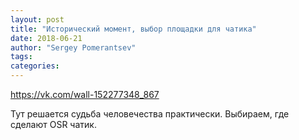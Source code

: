 ```yaml
---
layout: post
title: "Исторический момент, выбор площадки для чатика"
date: 2018-06-21
author: "Sergey Pomerantsev"
tags:
categories:
---
```


<https://vk.com/wall-152277348_867>

Тут решается судьба человечества практически.
Выбираем, где сделают OSR чатик.
